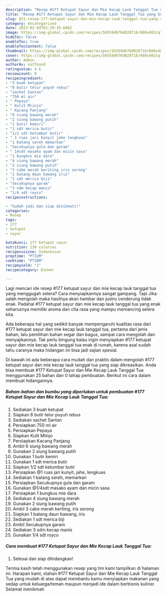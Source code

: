 ```yaml
---
description: "Resep #177 Ketupat Sayur dan Mie Kecap Lauk Tanggal Tua yang Sempurna, Buat Buka Puasa}"
title: "Resep #177 Ketupat Sayur dan Mie Kecap Lauk Tanggal Tua yang Sempurna, Buat Buka Puasa}"
slug: 821-resep-177-ketupat-sayur-dan-mie-kecap-lauk-tanggal-tua-yang-sempurna-buat-buka-puasa
category: Uncategorized
date: 2023-02-04T03:29:29.646Z
image: https://img-global.cpcdn.com/recipes/56559d676d028716/680x482cq70/177-ketupat-sayur-dan-mie-kecap-lauk-tanggal-tua-foto-resep-utama.jpg
hideToc: false
enableToc: true
enableTocContent: false
thumbnail: https://img-global.cpcdn.com/recipes/56559d676d028716/680x482cq70/177-ketupat-sayur-dan-mie-kecap-lauk-tanggal-tua-foto-resep-utama.jpg
cover: https://img-global.cpcdn.com/recipes/56559d676d028716/680x482cq70/177-ketupat-sayur-dan-mie-kecap-lauk-tanggal-tua-foto-resep-utama.jpg
author: Admin
authorAv: notfound
ratingvalue: 4.6
reviewcount: 9
recipeingredient:
- "3 buah ketupat"
- "8 butir telur puyuh rebus"
- "sachet Santan"
- "750 ml air"
- " Pepaya"
- " Kulit Mlinjo"
- " Kacang Panjang"
- "6 siung bawang merah"
- "2 siung bawang putih"
- "1 butir kemiri"
- "1 sdt merica butir"
- "1/2 sdt ketumbar butir"
- " 1 ruas jari kunyit jahe lengkuas"
- "1 batang sereh memarkan"
- "Secukupnya gula dan garam"
- " 14sdt masako ayam dan micin sasa"
- "1 bungkus mie dara"
- "4 siung bawang merah"
- "2 siung bawang putih"
- "3 cabe merah keriting iris serong"
- "1 batang daun bawang iris"
- "1 sdt merica biji"
- "Secukupnya garam"
- "3 sdm kecap manis"
- "1/4 sdt royco"
recipeinstructions:

- "Sudah jadi dan siap dinikmati!"
categories:
- Resep
tags:
- 177
- ketupat
- sayur

katakunci: 177 ketupat sayur 
nutrition: 239 calories
recipecuisine: Indonesian
preptime: "PT32M"
cooktime: "PT38M"
recipeyield: "1"
recipecategory: Dinner

---
```



Lagi mencari ide resep #177 ketupat sayur dan mie kecap lauk tanggal tua yang menggugah selera? Cara menyiapkannya sangat gampang. Tapi Jika salah mengolah maka hasilnya akan hambar dan justru cenderung tidak enak. Padahal #177 ketupat sayur dan mie kecap lauk tanggal tua yang enak seharusnya memiliki aroma dan cita rasa yang mampu memancing selera kita.


Ada beberapa hal yang sedikit banyak mempengaruhi kualitas rasa dari #177 ketupat sayur dan mie kecap lauk tanggal tua, pertama dari jenis bahan, lalu pemilihan bahan segar dan bagus, sampai cara mengolah dan menyajikannya. Tak perlu bingung kalau ingin menyiapkan #177 ketupat sayur dan mie kecap lauk tanggal tua enak di rumah, karena asal sudah tahu caranya maka hidangan ini bisa jadi sajian spesial.




Di bawah ini ada beberapa cara mudah dan praktis dalam mengolah #177 ketupat sayur dan mie kecap lauk tanggal tua yang siap dikreasikan. Anda bisa membuat #177 Ketupat Sayur dan Mie Kecap Lauk Tanggal Tua menggunakan 25 bahan dan 0 tahap pembuatan. Berikut ini cara dalam membuat hidangannya.

<!--inarticleads1-->

##### Bahan-bahan dan bumbu yang diperlukan untuk pembuatan #177 Ketupat Sayur dan Mie Kecap Lauk Tanggal Tua:

1. Sediakan 3 buah ketupat
1. Siapkan 8 butir telur puyuh rebus
1. Sediakan sachet Santan
1. Persiapkan 750 ml air
1. Persiapkan  Pepaya
1. Siapkan  Kulit Mlinjo
1. Persiapkan  Kacang Panjang
1. Ambil 6 siung bawang merah
1. Gunakan 2 siung bawang putih
1. Gunakan 1 butir kemiri
1. Gunakan 1 sdt merica butir
1. Siapkan 1/2 sdt ketumbar butir
1. Persiapkan  @1 ruas jari kunyit, jahe, lengkuas
1. Sediakan 1 batang sereh, memarkan
1. Persiapkan Secukupnya gula dan garam
1. Gunakan  @1/4sdt masako ayam dan micin sasa
1. Persiapkan 1 bungkus mie dara
1. Sediakan 4 siung bawang merah
1. Gunakan 2 siung bawang putih
1. Ambil 3 cabe merah keriting, iris serong
1. Siapkan 1 batang daun bawang, iris
1. Sediakan 1 sdt merica biji
1. Ambil Secukupnya garam
1. Sediakan 3 sdm kecap manis
1. Gunakan 1/4 sdt royco




<!--inarticleads2-->

##### Cara membuat #177 Ketupat Sayur dan Mie Kecap Lauk Tanggal Tua:


1. Selesai dan siap dihidangkan!



Terima kasih telah menggunakan resep yang tim kami tampilkan di halaman ini. Harapan kami, olahan #177 Ketupat Sayur dan Mie Kecap Lauk Tanggal Tua yang mudah di atas dapat membantu kamu menyiapkan makanan yang sedap untuk keluarga/teman maupun menjadi ide dalam berbisnis kuliner. Selamat menikmati
